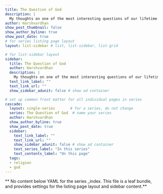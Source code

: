 ```yaml
---
title: The Question of God
description: |
  My thoughts on one of the most interesting questions of our lifetime.
author: Harshvardhan
show_post_thumbnail: false
show_author_byline: true
show_post_date: true
# for series listing page layout
layout: list-sidebar # list, list-sidebar, list-grid

# for list-sidebar layout
sidebar: 
  title: The Question of God
  author: Harshvardhan
  description: |
    My thoughts on one of the most interesting questions of our lifetime.
  text_link_label: ""
  text_link_url: ""
  show_sidebar_adunit: false # show ad container

# set up common front matter for all individual pages in series
cascade:
  layout: single-series       # for a series, do not change
  series: The Question of God  # name your series
  author: Harshvardhan
  show_author_byline: true
  show_post_date: true
  sidebar:
    text_link_label: ""
    text_link_url: ""
    show_sidebar_adunit: false # show ad container
    text_series_label: "In this series" 
    text_contents_label: "On this page" 
  tags:
  - religion
  - god
---
```


** No content below YAML for the series _index. This file is a leaf bundle, and provides settings for the listing page layout and sidebar content.**
